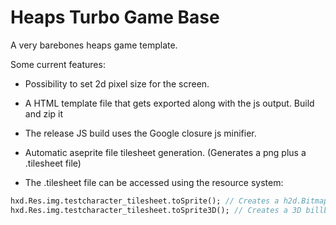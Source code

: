 # Heaps Turbo Game Base

A very barebones heaps game template.

Some current features:

* Possibility to set 2d pixel size for the screen.

* A HTML template file that gets exported along with the js output. Build and zip it

* The release JS build uses the Google closure js minifier.

* Automatic aseprite file tilesheet generation. (Generates a png plus a .tilesheet file)

* The .tilesheet file can be accessed using the resource system:

```haxe
hxd.Res.img.testcharacter_tilesheet.toSprite(); // Creates a h2d.Bitmap type object with animation support
hxd.Res.img.testcharacter_tilesheet.toSprite3D(); // Creates a 3D billboard type mesh for h3d.
```
